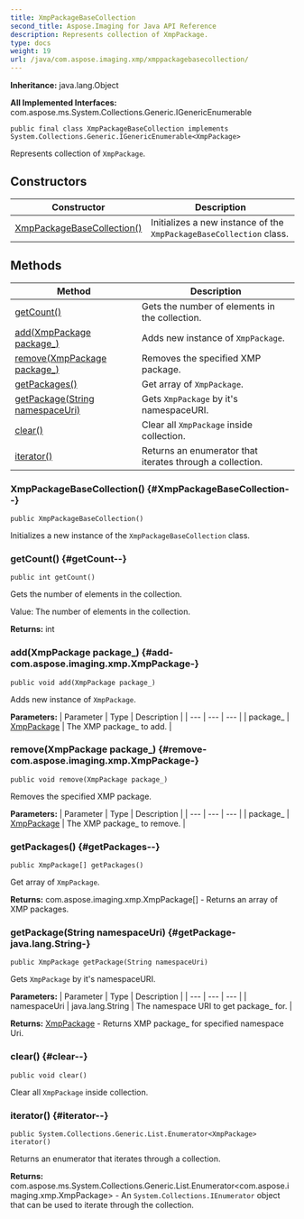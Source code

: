 ```yaml
---
title: XmpPackageBaseCollection
second_title: Aspose.Imaging for Java API Reference
description: Represents collection of XmpPackage.
type: docs
weight: 19
url: /java/com.aspose.imaging.xmp/xmppackagebasecollection/
---
```

**Inheritance:**
java.lang.Object

**All Implemented Interfaces:**
com.aspose.ms.System.Collections.Generic.IGenericEnumerable
```
public final class XmpPackageBaseCollection implements System.Collections.Generic.IGenericEnumerable<XmpPackage>
```

Represents collection of `XmpPackage`.
## Constructors

| Constructor | Description |
| --- | --- |
| [XmpPackageBaseCollection()](#XmpPackageBaseCollection--) | Initializes a new instance of the `XmpPackageBaseCollection` class. |
## Methods

| Method | Description |
| --- | --- |
| [getCount()](#getCount--) | Gets the number of elements in the collection. |
| [add(XmpPackage package_)](#add-com.aspose.imaging.xmp.XmpPackage-) | Adds new instance of `XmpPackage`. |
| [remove(XmpPackage package_)](#remove-com.aspose.imaging.xmp.XmpPackage-) | Removes the specified XMP package. |
| [getPackages()](#getPackages--) | Get array of `XmpPackage`. |
| [getPackage(String namespaceUri)](#getPackage-java.lang.String-) | Gets `XmpPackage` by it's namespaceURI. |
| [clear()](#clear--) | Clear all `XmpPackage` inside collection. |
| [iterator()](#iterator--) | Returns an enumerator that iterates through a collection. |
### XmpPackageBaseCollection() {#XmpPackageBaseCollection--}
```
public XmpPackageBaseCollection()
```


Initializes a new instance of the `XmpPackageBaseCollection` class.

### getCount() {#getCount--}
```
public int getCount()
```


Gets the number of elements in the collection.

Value: The number of elements in the collection.

**Returns:**
int
### add(XmpPackage package_) {#add-com.aspose.imaging.xmp.XmpPackage-}
```
public void add(XmpPackage package_)
```


Adds new instance of `XmpPackage`.

**Parameters:**
| Parameter | Type | Description |
| --- | --- | --- |
| package_ | [XmpPackage](../../com.aspose.imaging.xmp/xmppackage) | The XMP package\_ to add. |

### remove(XmpPackage package_) {#remove-com.aspose.imaging.xmp.XmpPackage-}
```
public void remove(XmpPackage package_)
```


Removes the specified XMP package.

**Parameters:**
| Parameter | Type | Description |
| --- | --- | --- |
| package_ | [XmpPackage](../../com.aspose.imaging.xmp/xmppackage) | The XMP package\_ to remove. |

### getPackages() {#getPackages--}
```
public XmpPackage[] getPackages()
```


Get array of `XmpPackage`.

**Returns:**
com.aspose.imaging.xmp.XmpPackage[] - Returns an array of XMP packages.
### getPackage(String namespaceUri) {#getPackage-java.lang.String-}
```
public XmpPackage getPackage(String namespaceUri)
```


Gets `XmpPackage` by it's namespaceURI.

**Parameters:**
| Parameter | Type | Description |
| --- | --- | --- |
| namespaceUri | java.lang.String | The namespace URI to get package\_ for. |

**Returns:**
[XmpPackage](../../com.aspose.imaging.xmp/xmppackage) - Returns XMP package\_ for specified namespace Uri.
### clear() {#clear--}
```
public void clear()
```


Clear all `XmpPackage` inside collection.

### iterator() {#iterator--}
```
public System.Collections.Generic.List.Enumerator<XmpPackage> iterator()
```


Returns an enumerator that iterates through a collection.

**Returns:**
com.aspose.ms.System.Collections.Generic.List.Enumerator<com.aspose.imaging.xmp.XmpPackage> - An `System.Collections.IEnumerator` object that can be used to iterate through the collection.
